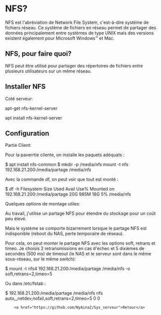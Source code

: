 <h1>NFS?</h1>
    <p>NFS est l'abréviation de Network File System, c'est-à-dire système de fichiers réseau. Ce système de fichiers en 
        réseau permet de partager des données principalement entre systèmes de type 
        UNIX mais des versions existent également pour Microsoft Windows™ et Mac.
    </p>

   <h2>NFS, pour faire quoi?</h2>
                <p>NFS peut être utilisé pour partager des répertoires de fichiers entre plusieurs utilisateurs sur un même réseau.
                </p>

 <h2>Installer NFS</h2>
                <p>Coté serveur:  </p>
                   <p>apt-get nfs-kernel-server</p> 
                   <p>apt install nfs-kernel-server</p> 
<h2>Configuration</h2>
                  
                    
  <p>Partie Client:</p>
                    <p>Pour la paverrtie cliente, on installe les paquets adéquats :</p>
                    <p>$ apt install nfs-common $ mkdir -p /media/nfs mount -t nfs 192.168.21.200:/media/partage /media/nfs</p>
                    <p> Avec la commande df, on peut voir que tout est monté :</p>
                    <p>$ df -h Filesystem Size Used Avail Use% Mounted on 192.168.21.200:/media/partage 20G 985M 18G 5% /media/nfs</p>
                    <p> Quelques options de montage utiles:</p>
                    <p>Au travail, j'utilise un partage NFS pour étendre du stockage pour un coût peu élevé.</p>
                    <p>Mais le système se comporte bizarrement lorsque le partage NFS est indisponible (reboot du NAS, perte temporaire de réseau).</p>
                    <p>Pour cela, on peut monter le partage NFS avec les options soft, retrans et timeo. Je choisis 2 retransmissions en cas d'échec et 5 dixièmes de secondes (500 ms) de timeout (le NAS et le serveur sont dans le même sous-réseau, sur le même switch):</p>
                    <p>$ mount -t nfs4 192.168.21.200:/media/partage /media/nfs -o soft,retrans=2,timeo=5</p>
                    <p>Ou dans /etc/fstab :</p>
                    <p>$ 192.168.21.200:/media/partage /media/nfs nfs auto,_netdev,nofail,soft,retrans=2,timeo=5 0 0</p>
                    
            




        <a href="https://github.com/NyAina2/Sys_serveur">Retour</a>
